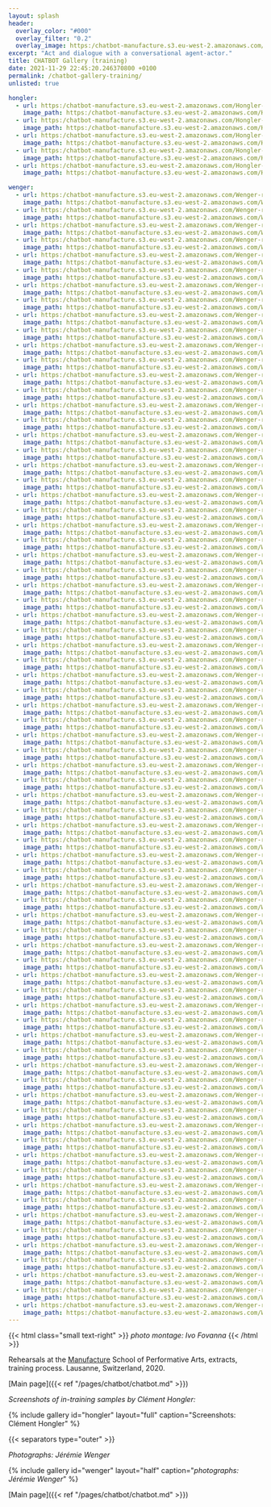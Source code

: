 ```yaml
---
layout: splash
header:
  overlay_color: "#000"
  overlay_filter: "0.2"
  overlay_image: https:/chatbot-manufacture.s3.eu-west-2.amazonaws.com/Fovanna-chatbot-2021-37.webp
excerpt: "Act and dialogue with a conversational agent-actor."
title: CHATBOT Gallery (training)
date: 2021-11-29 22:45:20.246370800 +0100  
permalink: /chatbot-gallery-training/
unlisted: true

hongler:
  - url: https:/chatbot-manufacture.s3.eu-west-2.amazonaws.com/Hongler-training-2021-1.webp
    image_path: https:/chatbot-manufacture.s3.eu-west-2.amazonaws.com/Hongler-training-2021-1.low.webp
  - url: https:/chatbot-manufacture.s3.eu-west-2.amazonaws.com/Hongler-training-2021-2.webp
    image_path: https:/chatbot-manufacture.s3.eu-west-2.amazonaws.com/Hongler-training-2021-2.low.webp
  - url: https:/chatbot-manufacture.s3.eu-west-2.amazonaws.com/Hongler-training-2021-3.webp
    image_path: https:/chatbot-manufacture.s3.eu-west-2.amazonaws.com/Hongler-training-2021-3.low.webp
  - url: https:/chatbot-manufacture.s3.eu-west-2.amazonaws.com/Hongler-training-2021-4.webp
    image_path: https:/chatbot-manufacture.s3.eu-west-2.amazonaws.com/Hongler-training-2021-4.low.webp
  - url: https:/chatbot-manufacture.s3.eu-west-2.amazonaws.com/Hongler-training-2021-5.webp
    image_path: https:/chatbot-manufacture.s3.eu-west-2.amazonaws.com/Hongler-training-2021-5.low.webp

wenger:
  - url: https:/chatbot-manufacture.s3.eu-west-2.amazonaws.com/Wenger-rehearsals-2021-03.webp
    image_path: https:/chatbot-manufacture.s3.eu-west-2.amazonaws.com/Wenger-rehearsals-2021-03.low.webp
  - url: https:/chatbot-manufacture.s3.eu-west-2.amazonaws.com/Wenger-rehearsals-2021-02.webp
    image_path: https:/chatbot-manufacture.s3.eu-west-2.amazonaws.com/Wenger-rehearsals-2021-02.low.webp
  - url: https:/chatbot-manufacture.s3.eu-west-2.amazonaws.com/Wenger-rehearsals-2021-01.webp
    image_path: https:/chatbot-manufacture.s3.eu-west-2.amazonaws.com/Wenger-rehearsals-2021-01.low.webp
  - url: https:/chatbot-manufacture.s3.eu-west-2.amazonaws.com/Wenger-rehearsals-2021-53.webp
    image_path: https:/chatbot-manufacture.s3.eu-west-2.amazonaws.com/Wenger-rehearsals-2021-53.low.webp
  - url: https:/chatbot-manufacture.s3.eu-west-2.amazonaws.com/Wenger-rehearsals-2021-04.webp
    image_path: https:/chatbot-manufacture.s3.eu-west-2.amazonaws.com/Wenger-rehearsals-2021-04.low.webp
  - url: https:/chatbot-manufacture.s3.eu-west-2.amazonaws.com/Wenger-rehearsals-2021-05.webp
    image_path: https:/chatbot-manufacture.s3.eu-west-2.amazonaws.com/Wenger-rehearsals-2021-05.low.webp
  - url: https:/chatbot-manufacture.s3.eu-west-2.amazonaws.com/Wenger-rehearsals-2021-06.webp
    image_path: https:/chatbot-manufacture.s3.eu-west-2.amazonaws.com/Wenger-rehearsals-2021-06.low.webp
  - url: https:/chatbot-manufacture.s3.eu-west-2.amazonaws.com/Wenger-rehearsals-2021-07.webp
    image_path: https:/chatbot-manufacture.s3.eu-west-2.amazonaws.com/Wenger-rehearsals-2021-07.low.webp
  - url: https:/chatbot-manufacture.s3.eu-west-2.amazonaws.com/Wenger-rehearsals-2021-08.webp
    image_path: https:/chatbot-manufacture.s3.eu-west-2.amazonaws.com/Wenger-rehearsals-2021-08.low.webp
  - url: https:/chatbot-manufacture.s3.eu-west-2.amazonaws.com/Wenger-rehearsals-2021-09.webp
    image_path: https:/chatbot-manufacture.s3.eu-west-2.amazonaws.com/Wenger-rehearsals-2021-09.low.webp
  - url: https:/chatbot-manufacture.s3.eu-west-2.amazonaws.com/Wenger-rehearsals-2021-10.webp
    image_path: https:/chatbot-manufacture.s3.eu-west-2.amazonaws.com/Wenger-rehearsals-2021-10.low.webp
  - url: https:/chatbot-manufacture.s3.eu-west-2.amazonaws.com/Wenger-rehearsals-2021-11.webp
    image_path: https:/chatbot-manufacture.s3.eu-west-2.amazonaws.com/Wenger-rehearsals-2021-11.low.webp
  - url: https:/chatbot-manufacture.s3.eu-west-2.amazonaws.com/Wenger-rehearsals-2021-12.webp
    image_path: https:/chatbot-manufacture.s3.eu-west-2.amazonaws.com/Wenger-rehearsals-2021-12.low.webp
  - url: https:/chatbot-manufacture.s3.eu-west-2.amazonaws.com/Wenger-rehearsals-2021-13.webp
    image_path: https:/chatbot-manufacture.s3.eu-west-2.amazonaws.com/Wenger-rehearsals-2021-13.low.webp
  - url: https:/chatbot-manufacture.s3.eu-west-2.amazonaws.com/Wenger-rehearsals-2021-14.webp
    image_path: https:/chatbot-manufacture.s3.eu-west-2.amazonaws.com/Wenger-rehearsals-2021-14.low.webp
  - url: https:/chatbot-manufacture.s3.eu-west-2.amazonaws.com/Wenger-rehearsals-2021-15.webp
    image_path: https:/chatbot-manufacture.s3.eu-west-2.amazonaws.com/Wenger-rehearsals-2021-15.low.webp
  - url: https:/chatbot-manufacture.s3.eu-west-2.amazonaws.com/Wenger-rehearsals-2021-16.webp
    image_path: https:/chatbot-manufacture.s3.eu-west-2.amazonaws.com/Wenger-rehearsals-2021-16.low.webp
  - url: https:/chatbot-manufacture.s3.eu-west-2.amazonaws.com/Wenger-rehearsals-2021-17.webp
    image_path: https:/chatbot-manufacture.s3.eu-west-2.amazonaws.com/Wenger-rehearsals-2021-17.low.webp
  - url: https:/chatbot-manufacture.s3.eu-west-2.amazonaws.com/Wenger-rehearsals-2021-18.webp
    image_path: https:/chatbot-manufacture.s3.eu-west-2.amazonaws.com/Wenger-rehearsals-2021-18.low.webp
  - url: https:/chatbot-manufacture.s3.eu-west-2.amazonaws.com/Wenger-rehearsals-2021-19.webp
    image_path: https:/chatbot-manufacture.s3.eu-west-2.amazonaws.com/Wenger-rehearsals-2021-19.low.webp
  - url: https:/chatbot-manufacture.s3.eu-west-2.amazonaws.com/Wenger-rehearsals-2021-20.webp
    image_path: https:/chatbot-manufacture.s3.eu-west-2.amazonaws.com/Wenger-rehearsals-2021-20.low.webp
  - url: https:/chatbot-manufacture.s3.eu-west-2.amazonaws.com/Wenger-rehearsals-2021-21.webp
    image_path: https:/chatbot-manufacture.s3.eu-west-2.amazonaws.com/Wenger-rehearsals-2021-21.low.webp
  - url: https:/chatbot-manufacture.s3.eu-west-2.amazonaws.com/Wenger-rehearsals-2021-22.webp
    image_path: https:/chatbot-manufacture.s3.eu-west-2.amazonaws.com/Wenger-rehearsals-2021-22.low.webp
  - url: https:/chatbot-manufacture.s3.eu-west-2.amazonaws.com/Wenger-rehearsals-2021-48.webp
    image_path: https:/chatbot-manufacture.s3.eu-west-2.amazonaws.com/Wenger-rehearsals-2021-48.low.webp
  - url: https:/chatbot-manufacture.s3.eu-west-2.amazonaws.com/Wenger-rehearsals-2021-23.webp
    image_path: https:/chatbot-manufacture.s3.eu-west-2.amazonaws.com/Wenger-rehearsals-2021-23.low.webp
  - url: https:/chatbot-manufacture.s3.eu-west-2.amazonaws.com/Wenger-rehearsals-2021-24.webp
    image_path: https:/chatbot-manufacture.s3.eu-west-2.amazonaws.com/Wenger-rehearsals-2021-24.low.webp
  - url: https:/chatbot-manufacture.s3.eu-west-2.amazonaws.com/Wenger-rehearsals-2021-25.webp
    image_path: https:/chatbot-manufacture.s3.eu-west-2.amazonaws.com/Wenger-rehearsals-2021-25.low.webp
  - url: https:/chatbot-manufacture.s3.eu-west-2.amazonaws.com/Wenger-rehearsals-2021-26.webp
    image_path: https:/chatbot-manufacture.s3.eu-west-2.amazonaws.com/Wenger-rehearsals-2021-26.low.webp
  - url: https:/chatbot-manufacture.s3.eu-west-2.amazonaws.com/Wenger-rehearsals-2021-27.webp
    image_path: https:/chatbot-manufacture.s3.eu-west-2.amazonaws.com/Wenger-rehearsals-2021-27.low.webp
  - url: https:/chatbot-manufacture.s3.eu-west-2.amazonaws.com/Wenger-rehearsals-2021-29.webp
    image_path: https:/chatbot-manufacture.s3.eu-west-2.amazonaws.com/Wenger-rehearsals-2021-29.low.webp
  - url: https:/chatbot-manufacture.s3.eu-west-2.amazonaws.com/Wenger-rehearsals-2021-28.webp
    image_path: https:/chatbot-manufacture.s3.eu-west-2.amazonaws.com/Wenger-rehearsals-2021-28.low.webp
  - url: https:/chatbot-manufacture.s3.eu-west-2.amazonaws.com/Wenger-rehearsals-2021-30.webp
    image_path: https:/chatbot-manufacture.s3.eu-west-2.amazonaws.com/Wenger-rehearsals-2021-30.low.webp
  - url: https:/chatbot-manufacture.s3.eu-west-2.amazonaws.com/Wenger-rehearsals-2021-41.webp
    image_path: https:/chatbot-manufacture.s3.eu-west-2.amazonaws.com/Wenger-rehearsals-2021-41.low.webp
  - url: https:/chatbot-manufacture.s3.eu-west-2.amazonaws.com/Wenger-rehearsals-2021-32.webp
    image_path: https:/chatbot-manufacture.s3.eu-west-2.amazonaws.com/Wenger-rehearsals-2021-32.low.webp
  - url: https:/chatbot-manufacture.s3.eu-west-2.amazonaws.com/Wenger-rehearsals-2021-33.webp
    image_path: https:/chatbot-manufacture.s3.eu-west-2.amazonaws.com/Wenger-rehearsals-2021-33.low.webp
  - url: https:/chatbot-manufacture.s3.eu-west-2.amazonaws.com/Wenger-rehearsals-2021-34.webp
    image_path: https:/chatbot-manufacture.s3.eu-west-2.amazonaws.com/Wenger-rehearsals-2021-34.low.webp
  - url: https:/chatbot-manufacture.s3.eu-west-2.amazonaws.com/Wenger-rehearsals-2021-37.webp
    image_path: https:/chatbot-manufacture.s3.eu-west-2.amazonaws.com/Wenger-rehearsals-2021-37.low.webp
  - url: https:/chatbot-manufacture.s3.eu-west-2.amazonaws.com/Wenger-rehearsals-2021-38.webp
    image_path: https:/chatbot-manufacture.s3.eu-west-2.amazonaws.com/Wenger-rehearsals-2021-38.low.webp
  - url: https:/chatbot-manufacture.s3.eu-west-2.amazonaws.com/Wenger-rehearsals-2021-36.webp
    image_path: https:/chatbot-manufacture.s3.eu-west-2.amazonaws.com/Wenger-rehearsals-2021-36.low.webp
  - url: https:/chatbot-manufacture.s3.eu-west-2.amazonaws.com/Wenger-rehearsals-2021-39.webp
    image_path: https:/chatbot-manufacture.s3.eu-west-2.amazonaws.com/Wenger-rehearsals-2021-39.low.webp
  - url: https:/chatbot-manufacture.s3.eu-west-2.amazonaws.com/Wenger-rehearsals-2021-31.webp
    image_path: https:/chatbot-manufacture.s3.eu-west-2.amazonaws.com/Wenger-rehearsals-2021-31.low.webp
  - url: https:/chatbot-manufacture.s3.eu-west-2.amazonaws.com/Wenger-rehearsals-2021-42.webp
    image_path: https:/chatbot-manufacture.s3.eu-west-2.amazonaws.com/Wenger-rehearsals-2021-42.low.webp
  - url: https:/chatbot-manufacture.s3.eu-west-2.amazonaws.com/Wenger-rehearsals-2021-43.webp
    image_path: https:/chatbot-manufacture.s3.eu-west-2.amazonaws.com/Wenger-rehearsals-2021-43.low.webp
  - url: https:/chatbot-manufacture.s3.eu-west-2.amazonaws.com/Wenger-rehearsals-2021-44.webp
    image_path: https:/chatbot-manufacture.s3.eu-west-2.amazonaws.com/Wenger-rehearsals-2021-44.low.webp
  - url: https:/chatbot-manufacture.s3.eu-west-2.amazonaws.com/Wenger-rehearsals-2021-45.webp
    image_path: https:/chatbot-manufacture.s3.eu-west-2.amazonaws.com/Wenger-rehearsals-2021-45.low.webp
  - url: https:/chatbot-manufacture.s3.eu-west-2.amazonaws.com/Wenger-rehearsals-2021-46.webp
    image_path: https:/chatbot-manufacture.s3.eu-west-2.amazonaws.com/Wenger-rehearsals-2021-46.low.webp
  - url: https:/chatbot-manufacture.s3.eu-west-2.amazonaws.com/Wenger-rehearsals-2021-47.webp
    image_path: https:/chatbot-manufacture.s3.eu-west-2.amazonaws.com/Wenger-rehearsals-2021-47.low.webp
  - url: https:/chatbot-manufacture.s3.eu-west-2.amazonaws.com/Wenger-rehearsals-2021-49.webp
    image_path: https:/chatbot-manufacture.s3.eu-west-2.amazonaws.com/Wenger-rehearsals-2021-49.low.webp
  - url: https:/chatbot-manufacture.s3.eu-west-2.amazonaws.com/Wenger-rehearsals-2021-50.webp
    image_path: https:/chatbot-manufacture.s3.eu-west-2.amazonaws.com/Wenger-rehearsals-2021-50.low.webp
  - url: https:/chatbot-manufacture.s3.eu-west-2.amazonaws.com/Wenger-rehearsals-2021-52.webp
    image_path: https:/chatbot-manufacture.s3.eu-west-2.amazonaws.com/Wenger-rehearsals-2021-52.low.webp
  - url: https:/chatbot-manufacture.s3.eu-west-2.amazonaws.com/Wenger-rehearsals-2021-54.webp
    image_path: https:/chatbot-manufacture.s3.eu-west-2.amazonaws.com/Wenger-rehearsals-2021-54.low.webp
  - url: https:/chatbot-manufacture.s3.eu-west-2.amazonaws.com/Wenger-rehearsals-2021-55.webp
    image_path: https:/chatbot-manufacture.s3.eu-west-2.amazonaws.com/Wenger-rehearsals-2021-55.low.webp
  - url: https:/chatbot-manufacture.s3.eu-west-2.amazonaws.com/Wenger-rehearsals-2021-56.webp
    image_path: https:/chatbot-manufacture.s3.eu-west-2.amazonaws.com/Wenger-rehearsals-2021-56.low.webp
  - url: https:/chatbot-manufacture.s3.eu-west-2.amazonaws.com/Wenger-rehearsals-2021-57.webp
    image_path: https:/chatbot-manufacture.s3.eu-west-2.amazonaws.com/Wenger-rehearsals-2021-57.low.webp
  - url: https:/chatbot-manufacture.s3.eu-west-2.amazonaws.com/Wenger-rehearsals-2021-58.webp
    image_path: https:/chatbot-manufacture.s3.eu-west-2.amazonaws.com/Wenger-rehearsals-2021-58.low.webp
  - url: https:/chatbot-manufacture.s3.eu-west-2.amazonaws.com/Wenger-rehearsals-2021-59.webp
    image_path: https:/chatbot-manufacture.s3.eu-west-2.amazonaws.com/Wenger-rehearsals-2021-59.low.webp
  - url: https:/chatbot-manufacture.s3.eu-west-2.amazonaws.com/Wenger-rehearsals-2021-60.webp
    image_path: https:/chatbot-manufacture.s3.eu-west-2.amazonaws.com/Wenger-rehearsals-2021-60.low.webp
  - url: https:/chatbot-manufacture.s3.eu-west-2.amazonaws.com/Wenger-rehearsals-2021-62.webp
    image_path: https:/chatbot-manufacture.s3.eu-west-2.amazonaws.com/Wenger-rehearsals-2021-62.low.webp
  - url: https:/chatbot-manufacture.s3.eu-west-2.amazonaws.com/Wenger-rehearsals-2021-63.webp
    image_path: https:/chatbot-manufacture.s3.eu-west-2.amazonaws.com/Wenger-rehearsals-2021-63.low.webp
  - url: https:/chatbot-manufacture.s3.eu-west-2.amazonaws.com/Wenger-rehearsals-2021-64.webp
    image_path: https:/chatbot-manufacture.s3.eu-west-2.amazonaws.com/Wenger-rehearsals-2021-64.low.webp
  - url: https:/chatbot-manufacture.s3.eu-west-2.amazonaws.com/Wenger-rehearsals-2021-65.webp
    image_path: https:/chatbot-manufacture.s3.eu-west-2.amazonaws.com/Wenger-rehearsals-2021-65.low.webp
  - url: https:/chatbot-manufacture.s3.eu-west-2.amazonaws.com/Wenger-rehearsals-2021-66.webp
    image_path: https:/chatbot-manufacture.s3.eu-west-2.amazonaws.com/Wenger-rehearsals-2021-66.low.webp
  - url: https:/chatbot-manufacture.s3.eu-west-2.amazonaws.com/Wenger-rehearsals-2021-67.webp
    image_path: https:/chatbot-manufacture.s3.eu-west-2.amazonaws.com/Wenger-rehearsals-2021-67.low.webp
  - url: https:/chatbot-manufacture.s3.eu-west-2.amazonaws.com/Wenger-rehearsals-2021-68.webp
    image_path: https:/chatbot-manufacture.s3.eu-west-2.amazonaws.com/Wenger-rehearsals-2021-68.low.webp
  - url: https:/chatbot-manufacture.s3.eu-west-2.amazonaws.com/Wenger-rehearsals-2021-69.webp
    image_path: https:/chatbot-manufacture.s3.eu-west-2.amazonaws.com/Wenger-rehearsals-2021-69.low.webp
  - url: https:/chatbot-manufacture.s3.eu-west-2.amazonaws.com/Wenger-rehearsals-2021-70.webp
    image_path: https:/chatbot-manufacture.s3.eu-west-2.amazonaws.com/Wenger-rehearsals-2021-70.low.webp
  - url: https:/chatbot-manufacture.s3.eu-west-2.amazonaws.com/Wenger-rehearsals-2021-71.webp
    image_path: https:/chatbot-manufacture.s3.eu-west-2.amazonaws.com/Wenger-rehearsals-2021-71.low.webp
  - url: https:/chatbot-manufacture.s3.eu-west-2.amazonaws.com/Wenger-rehearsals-2021-72.webp
    image_path: https:/chatbot-manufacture.s3.eu-west-2.amazonaws.com/Wenger-rehearsals-2021-72.low.webp
  - url: https:/chatbot-manufacture.s3.eu-west-2.amazonaws.com/Wenger-rehearsals-2021-73.webp
    image_path: https:/chatbot-manufacture.s3.eu-west-2.amazonaws.com/Wenger-rehearsals-2021-73.low.webp
  - url: https:/chatbot-manufacture.s3.eu-west-2.amazonaws.com/Wenger-rehearsals-2021-74.webp
    image_path: https:/chatbot-manufacture.s3.eu-west-2.amazonaws.com/Wenger-rehearsals-2021-74.low.webp
  - url: https:/chatbot-manufacture.s3.eu-west-2.amazonaws.com/Wenger-rehearsals-2021-75.webp
    image_path: https:/chatbot-manufacture.s3.eu-west-2.amazonaws.com/Wenger-rehearsals-2021-75.low.webp
  - url: https:/chatbot-manufacture.s3.eu-west-2.amazonaws.com/Wenger-rehearsals-2021-79.webp
    image_path: https:/chatbot-manufacture.s3.eu-west-2.amazonaws.com/Wenger-rehearsals-2021-79.low.webp
  - url: https:/chatbot-manufacture.s3.eu-west-2.amazonaws.com/Wenger-rehearsals-2021-77.webp
    image_path: https:/chatbot-manufacture.s3.eu-west-2.amazonaws.com/Wenger-rehearsals-2021-77.low.webp
  - url: https:/chatbot-manufacture.s3.eu-west-2.amazonaws.com/Wenger-rehearsals-2021-81.webp
    image_path: https:/chatbot-manufacture.s3.eu-west-2.amazonaws.com/Wenger-rehearsals-2021-81.low.webp
  - url: https:/chatbot-manufacture.s3.eu-west-2.amazonaws.com/Wenger-rehearsals-2021-80.webp
    image_path: https:/chatbot-manufacture.s3.eu-west-2.amazonaws.com/Wenger-rehearsals-2021-80.low.webp
---
```


{{< html class="small text-right" >}}
*photo montage: Ivo Fovanna*
{{< /html >}}

Rehearsals at the [Manufacture](https://www.manufacture.ch/) School of Performative Arts, extracts, training process.
Lausanne, Switzerland, 2020.

[Main page]({{< ref "/pages/chatbot/chatbot.md" >}})

*Screenshots of in-training samples by Clément Hongler:*

{% include gallery id="hongler" layout="full" caption="Screenshots: Clément Hongler" %}

{{< separators type="outer" >}}

*Photographs: Jérémie Wenger*

{% include gallery id="wenger" layout="half" caption="*photographs: Jérémie Wenger*" %}

[Main page]({{< ref "/pages/chatbot/chatbot.md" >}})
